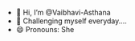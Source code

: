 - 👋 Hi, I’m @Vaibhavi-Asthana
- 👀 Challenging myself everyday....
- 😄 Pronouns: She


<!---
Vaibhavi-Asthana/Vaibhavi-Asthana is a ✨ special ✨ repository because its `README.md` (this file) appears on your GitHub profile.
You can click the Preview link to take a look at your changes.
--->
